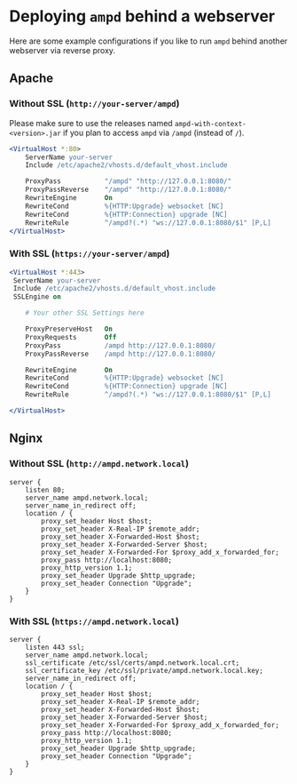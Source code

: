 # Deploying `ampd` behind a webserver

Here are some example configurations if you like to run `ampd` behind another webserver via reverse proxy.

## Apache

### Without SSL (`http://your-server/ampd`)

Please make sure to use the releases named `ampd-with-context-<version>.jar` if you plan to access
`ampd` via `/ampd` (instead of `/`).

```apache
<VirtualHost *:80>
    ServerName your-server
    Include /etc/apache2/vhosts.d/default_vhost.include

    ProxyPass           "/ampd" "http://127.0.0.1:8080/"
    ProxyPassReverse    "/ampd" "http://127.0.0.1:8080/"
    RewriteEngine       On
    RewriteCond         %{HTTP:Upgrade} websocket [NC]
    RewriteCond         %{HTTP:Connection} upgrade [NC]
    RewriteRule         ^/ampd?(.*) "ws://127.0.0.1:8080/$1" [P,L]
</VirtualHost>
```

### With SSL (`https://your-server/ampd`)

```apache
<VirtualHost *:443>
 ServerName your-server
 Include /etc/apache2/vhosts.d/default_vhost.include
 SSLEngine on

    # Your other SSL Settings here

    ProxyPreserveHost   On
    ProxyRequests       Off
    ProxyPass           /ampd http://127.0.0.1:8080/
    ProxyPassReverse    /ampd http://127.0.0.1:8080/

    RewriteEngine       On
    RewriteCond         %{HTTP:Upgrade} websocket [NC]
    RewriteCond         %{HTTP:Connection} upgrade [NC]
    RewriteRule         ^/ampd?(.*) "ws://127.0.0.1:8080/$1" [P,L] 

</VirtualHost>
```

## Nginx

### Without SSL (`http://ampd.network.local`)

```nginx
server {
    listen 80;
    server_name ampd.network.local;
    server_name_in_redirect off;
    location / {
        proxy_set_header Host $host;
        proxy_set_header X-Real-IP $remote_addr;
        proxy_set_header X-Forwarded-Host $host;
        proxy_set_header X-Forwarded-Server $host;
        proxy_set_header X-Forwarded-For $proxy_add_x_forwarded_for;
        proxy_pass http://localhost:8080;
        proxy_http_version 1.1;
        proxy_set_header Upgrade $http_upgrade;
        proxy_set_header Connection "Upgrade";
    }
}
```

### With SSL (`https://ampd.network.local`)

```nginx
server {
    listen 443 ssl;
    server_name ampd.network.local;
    ssl_certificate /etc/ssl/certs/ampd.network.local.crt;
    ssl_certificate_key /etc/ssl/private/ampd.network.local.key;
    server_name_in_redirect off;
    location / {
        proxy_set_header Host $host;
        proxy_set_header X-Real-IP $remote_addr;
        proxy_set_header X-Forwarded-Host $host;
        proxy_set_header X-Forwarded-Server $host;
        proxy_set_header X-Forwarded-For $proxy_add_x_forwarded_for;
        proxy_pass http://localhost:8080;
        proxy_http_version 1.1;
        proxy_set_header Upgrade $http_upgrade;
        proxy_set_header Connection "Upgrade";
    }
}
```
